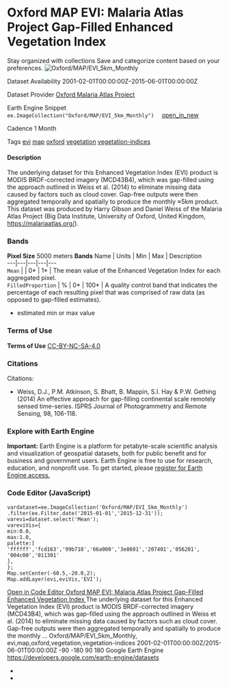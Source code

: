  
#  Oxford MAP EVI: Malaria Atlas Project Gap-Filled Enhanced Vegetation Index 
Stay organized with collections  Save and categorize content based on your preferences. 
![Oxford/MAP/EVI_5km_Monthly](https://developers.google.com/earth-engine/datasets/images/Oxford/Oxford_MAP_EVI_5km_Monthly_sample.png) 

Dataset Availability
    2001-02-01T00:00:00Z–2015-06-01T00:00:00Z 

Dataset Provider
     [ Oxford Malaria Atlas Project ](https://www.bdi.ox.ac.uk/research/malaria-atlas-project) 

Earth Engine Snippet
     `    ee.ImageCollection("Oxford/MAP/EVI_5km_Monthly")   ` [ open_in_new ](https://code.earthengine.google.com/?scriptPath=Examples:Datasets/Oxford/Oxford_MAP_EVI_5km_Monthly) 

Cadence
    1 Month 

Tags
     [evi](https://developers.google.com/earth-engine/datasets/tags/evi) [map](https://developers.google.com/earth-engine/datasets/tags/map) [oxford](https://developers.google.com/earth-engine/datasets/tags/oxford) [vegetation](https://developers.google.com/earth-engine/datasets/tags/vegetation) [vegetation-indices](https://developers.google.com/earth-engine/datasets/tags/vegetation-indices)
#### Description
The underlying dataset for this Enhanced Vegetation Index (EVI) product is MODIS BRDF-corrected imagery (MCD43B4), which was gap-filled using the approach outlined in Weiss et al. (2014) to eliminate missing data caused by factors such as cloud cover. Gap-free outputs were then aggregated temporally and spatially to produce the monthly ≈5km product.
This dataset was produced by Harry Gibson and Daniel Weiss of the Malaria Atlas Project (Big Data Institute, University of Oxford, United Kingdom, <https://malariaatlas.org/>).
### Bands
**Pixel Size** 5000 meters 
**Bands**
Name | Units | Min | Max | Description  
---|---|---|---|---  
`Mean` |  |  0*  |  1*  | The mean value of the Enhanced Vegetation Index for each aggregated pixel.  
`FilledProportion` | % |  0*  |  100*  | A quality control band that indicates the percentage of each resulting pixel that was comprised of raw data (as opposed to gap-filled estimates).  
* estimated min or max value 
### Terms of Use
**Terms of Use**
[CC-BY-NC-SA-4.0](https://spdx.org/licenses/CC-BY-NC-SA-4.0.html)
### Citations
Citations:
  * Weiss, D.J., P.M. Atkinson, S. Bhatt, B. Mappin, S.I. Hay & P.W. Gething (2014) An effective approach for gap-filling continental scale remotely sensed time-series. ISPRS Journal of Photogrammetry and Remote Sensing, 98, 106-118.


### Explore with Earth Engine
**Important:** Earth Engine is a platform for petabyte-scale scientific analysis and visualization of geospatial datasets, both for public benefit and for business and government users. Earth Engine is free to use for research, education, and nonprofit use. To get started, please [register for Earth Engine access.](https://console.cloud.google.com/earth-engine)
### Code Editor (JavaScript)
```
vardataset=ee.ImageCollection('Oxford/MAP/EVI_5km_Monthly')
.filter(ee.Filter.date('2015-01-01','2015-12-31'));
varevi=dataset.select('Mean');
vareviVis={
min:0.0,
max:1.0,
palette:[
'ffffff','fcd163','99b718','66a000','3e8601','207401','056201',
'004c00','011301'
],
};
Map.setCenter(-60.5,-20.0,2);
Map.addLayer(evi,eviVis,'EVI');
```
[ Open in Code Editor ](https://code.earthengine.google.com/?scriptPath=Examples:Datasets/Oxford/Oxford_MAP_EVI_5km_Monthly)
[ Oxford MAP EVI: Malaria Atlas Project Gap-Filled Enhanced Vegetation Index ](https://developers.google.com/earth-engine/datasets/catalog/Oxford_MAP_EVI_5km_Monthly)
The underlying dataset for this Enhanced Vegetation Index (EVI) product is MODIS BRDF-corrected imagery (MCD43B4), which was gap-filled using the approach outlined in Weiss et al. (2014) to eliminate missing data caused by factors such as cloud cover. Gap-free outputs were then aggregated temporally and spatially to produce the monthly …
Oxford/MAP/EVI_5km_Monthly, evi,map,oxford,vegetation,vegetation-indices 
2001-02-01T00:00:00Z/2015-06-01T00:00:00Z
-90 -180 90 180 
Google Earth Engine
https://developers.google.com/earth-engine/datasets
  * [ ](https://doi.org/https://www.bdi.ox.ac.uk/research/malaria-atlas-project)
  * [ ](https://doi.org/https://developers.google.com/earth-engine/datasets/catalog/Oxford_MAP_EVI_5km_Monthly)


